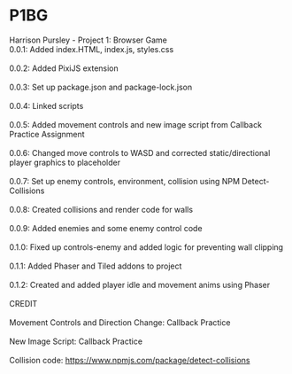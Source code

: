 # P1BG
Harrison Pursley - Project 1: Browser Game
<br>0.0.1: Added index.HTML, index.js, styles.css</br>
<br>0.0.2: Added PixiJS extension</br>
<br>0.0.3: Set up package.json and package-lock.json</br>
<br>0.0.4: Linked scripts</br>
<br>0.0.5: Added movement controls and new image script from Callback Practice Assignment</br>
<br>0.0.6: Changed move controls to WASD and corrected static/directional player graphics to placeholder</br>
<br>0.0.7: Set up enemy controls, environment, collision using NPM Detect-Collisions</br>
<br>0.0.8: Created collisions and render code for walls</br>
<br>0.0.9: Added enemies and some enemy control code</br>
<br>0.1.0: Fixed up controls-enemy and added logic for preventing wall clipping</br>
<br>0.1.1: Added Phaser and Tiled addons to project</br>
<br>0.1.2: Created and added player idle and movement anims using Phaser</br>
<br>CREDIT</br>
<br>Movement Controls and Direction Change: Callback Practice</br>
<br>New Image Script: Callback Practice</br>
<br>Collision code: https://www.npmjs.com/package/detect-collisions</br>